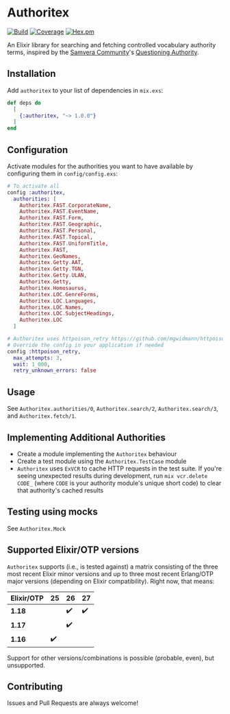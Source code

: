 # Authoritex

[![Build](https://github.com/nulib/authoritex/actions/workflows/build.yml/badge.svg)](https://github.com/nulib/authoritex/actions/workflows/build.yml)
[![Coverage](https://coveralls.io/repos/github/nulib/authoritex/badge.svg?branch=main)](https://coveralls.io/github/nulib/authoritex?branch=main)
[![Hex.pm](https://img.shields.io/hexpm/v/authoritex.svg)](https://hex.pm/packages/authoritex)

An Elixir library for searching and fetching controlled vocabulary authority terms, inspired by
the [Samvera Community](https://github.com/samvera)'s [Questioning Authority](https://github.com/samvera/questioning_authority).

## Installation

Add `authoritex` to your list of dependencies in `mix.exs`:

```elixir
def deps do
  [
    {:authoritex, "~> 1.0.0"}
  ]
end
```

## Configuration

Activate modules for the authorities you want to have available by 
configuring them in `config/config.exs`:

```elixir
# To activate all 
config :authoritex,
  authorities: [
    Authoritex.FAST.CorporateName,
    Authoritex.FAST.EventName,
    Authoritex.FAST.Form,
    Authoritex.FAST.Geographic,
    Authoritex.FAST.Personal,
    Authoritex.FAST.Topical,
    Authoritex.FAST.UniformTitle,
    Authoritex.FAST,
    Authoritex.GeoNames,
    Authoritex.Getty.AAT,
    Authoritex.Getty.TGN,
    Authoritex.Getty.ULAN,
    Authoritex.Getty,
    Authoritex.Homosaurus,
    Authoritex.LOC.GenreForms,
    Authoritex.LOC.Languages,
    Authoritex.LOC.Names,
    Authoritex.LOC.SubjectHeadings,
    Authoritex.LOC
  ]

# Authoritex uses httpoison_retry https://github.com/mgwidmann/httpoison_retry
# Override the config in your application if needed
config :httpoison_retry,
  max_attempts: 3,
  wait: 1_000,
  retry_unknown_errors: false
```

## Usage

See `Authoritex.authorities/0`, `Authoritex.search/2`, `Authoritex.search/3`, 
and `Authoritex.fetch/1`.

## Implementing Additional Authorities

* Create a module implementing the `Authoritex` behaviour
* Create a test module using the `Authoritex.TestCase` module
* `Authoritex` uses `ExVCR` to cache HTTP requests in the
  test suite. If you're seeing unexpected results during development,
  run `mix vcr.delete CODE_` (where `CODE` is your authority module's
  unique short code) to clear that authority's cached results

## Testing using mocks

See `Authoritex.Mock`

## Supported Elixir/OTP versions

`Authoritex` supports (i.e., is tested against) a matrix consisting of the three most recent Elixir minor versions and up to three most recent Erlang/OTP major versions (depending on Elixir compatibility). Right now, that means:

| Elixir/OTP | 25 | 26 | 27 |
|------------|----|----|----|
| **1.18**   |    | ✔️  | ✔️  |
| **1.17**   |    | ✔️  |    |
| **1.16**   | ✔️  |    |    |

Support for other versions/combinations is possible (probable, even), but unsupported.

## Contributing

Issues and Pull Requests are always welcome!